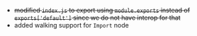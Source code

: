 - ~~modified `index.js` to export using `module.exports` instead of
  `exports['default']` since we do not have interop for that~~
- added walking support for `Import` node